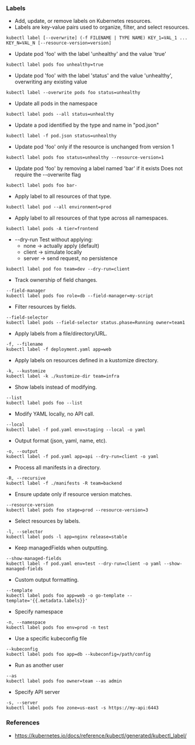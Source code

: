 ### Labels
- Add, update, or remove labels on Kubernetes resources.
- Labels are key-value pairs used to organize, filter, and select resources.

```
kubectl label [--overwrite] (-f FILENAME | TYPE NAME) KEY_1=VAL_1 ... KEY_N=VAL_N [--resource-version=version]
```

- Update pod 'foo' with the label 'unhealthy' and the value 'true'
```
kubectl label pods foo unhealthy=true
```

- Update pod 'foo' with the label 'status' and the value 'unhealthy', overwriting any existing value
```
kubectl label --overwrite pods foo status=unhealthy
```  

- Update all pods in the namespace
```
kubectl label pods --all status=unhealthy
```
  
- Update a pod identified by the type and name in "pod.json"
```
kubectl label -f pod.json status=unhealthy
```
 
- Update pod 'foo' only if the resource is unchanged from version 1
```
kubectl label pods foo status=unhealthy --resource-version=1
```
  
- Update pod 'foo' by removing a label named 'bar' if it exists Does not require the --overwrite flag
```
kubectl label pods foo bar-
```

- Apply label to all resources of that type.
```
kubectl label pod --all environment=prod
```

- Apply label to all resources of that type across all namespaces.
```
kubectl label pods -A tier=frontend
```

- --dry-run
  Test without applying:
    - none → actually apply (default)
    - client → simulate locally
    - server → send request, no persistence
```
kubectl label pod foo team=dev --dry-run=client
```

- Track ownership of field changes.
```
--field-manager
kubectl label pods foo role=db --field-manager=my-script
```

- Filter resources by fields.
```
--field-selector
kubectl label pods --field-selector status.phase=Running owner=team1
```

- Apply labels from a file/directory/URL.
```
-f, --filename
kubectl label -f deployment.yaml app=web
```

- Apply labels on resources defined in a kustomize directory.
```
-k, --kustomize
kubectl label -k ./kustomize-dir team=infra
```

- Show labels instead of modifying.
```
--list
kubectl label pods foo --list
```

- Modify YAML locally, no API call.
```
--local
kubectl label -f pod.yaml env=staging --local -o yaml
```

- Output format (json, yaml, name, etc).
```
-o, --output
kubectl label -f pod.yaml app=api --dry-run=client -o yaml
```

- Process all manifests in a directory.
```
-R, --recursive
kubectl label -f ./manifests -R team=backend
```

- Ensure update only if resource version matches.
```
--resource-version
kubectl label pods foo stage=prod --resource-version=3
```

- Select resources by labels.
```
-l, --selector
kubectl label pods -l app=nginx release=stable
```

- Keep managedFields when outputting.
```
--show-managed-fields
kubectl label -f pod.yaml env=test --dry-run=client -o yaml --show-managed-fields
```

- Custom output formatting.
```
--template
kubectl label pods foo app=web -o go-template --template='{{.metadata.labels}}'
```

- Specify namespace
```
-n, --namespace
kubectl label pods foo env=prod -n test
```

- Use a specific kubeconfig file
```
--kubeconfig
kubectl label pods foo app=db --kubeconfig=/path/config
```

- Run as another user
```
--as
kubectl label pods foo owner=team --as admin
```

- Specify API server
```
-s, --server
kubectl label pods foo zone=us-east -s https://my-api:6443
```

### References
- https://kubernetes.io/docs/reference/kubectl/generated/kubectl_label/
